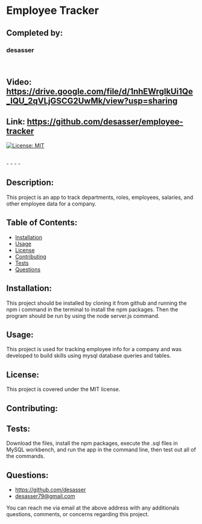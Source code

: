 
# Employee Tracker
## Completed by: 
### desasser

<br />

## Video: https://drive.google.com/file/d/1nhEWrglkUi1Qe_lQU_2qVLjGSCG2UwMk/view?usp=sharing
## Link: https://github.com/desasser/employee-tracker
[![License: MIT](https://img.shields.io/badge/License-MIT-yellow.svg)](https://opensource.org/licenses/MIT)

<br />
- - - - 

## Description: 
This project is an app to track departments, roles, employees, salaries, and other employee data for a company.

## Table of Contents: 
* [Installation](#installation)
* [Usage](#usage)
* [License](#license)
* [Contributing](#contributing)
* [Tests](#tests)
* [Questions](#questions)

## Installation: 
This project should be installed by cloning it from github and running the npm i command in the terminal to install the npm packages. Then the program should be run by using the node server.js command.

## Usage: 
This project is used for tracking employee info for a company and was developed to build skills using mysql database queries and tables.

## License: 
This project is covered under the MIT license. 

## Contributing: 


## Tests: 
Download the files, install the npm packages, execute the .sql files in MySQL workbench, and run the app in the command line, then test out all of the commands.

## Questions:
* https://github.com/desasser
* desasser79@gmail.com

You can reach me via email at the above address with any additionals questions, comments, or concerns regarding this project.